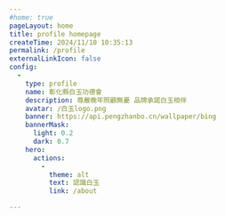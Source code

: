 ```yaml
---
#home: true
pageLayout: home
title: profile homepage
createTime: 2024/11/10 10:35:13
permalink: /profile
externalLinkIcon: false
config:
  -
    type: profile
    name: 彰化縣白玉功德會
    description: 尊嚴晚年照顧無憂 品牌承諾白玉相伴
    avatar: /白玉logo.png
    banner: https://api.pengzhanbo.cn/wallpaper/bing
    bannerMask:
      light: 0.2
      dark: 0.7
    hero:      
      actions:
        -
          theme: alt
          text: 認識白玉
          link: /about

---
```


<style>

.vp-home-banner .content .hero-name[data-v-7f6fc936] {
    font-size: 64px;
    font-weight: 600;
    line-height: 1;
    color: var(--vp-c-text-hero-name);
}

@media screen and (max-width: 500px) {
  .content .hero-name, .content .hero-tagline{
    font-size: 36px;
    display: block;
  }
  
}

/* .content .hero-text{
  color: #ffffff;
} */

/* .action[data-v-c226fad9] {
    background-image: url("/白玉logo.png");
}

.vp-button.medium[data-v-c1547f0d] {
    padding: 0 20px;
    font-size: 24px;
    line-height: 135px;
    border-radius: 50%;
} */

 

</style>